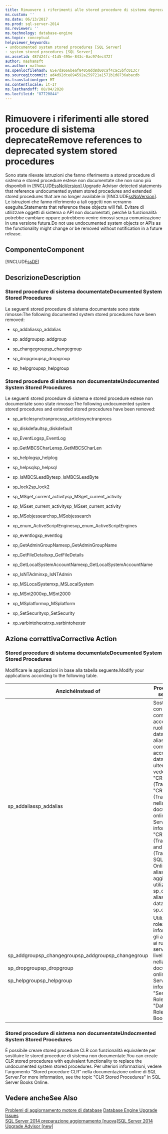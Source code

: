 ```yaml
---
title: Rimuovere i riferimenti alle stored procedure di sistema deprecate | Microsoft Docs
ms.custom: ''
ms.date: 06/13/2017
ms.prod: sql-server-2014
ms.reviewer: ''
ms.technology: database-engine
ms.topic: conceptual
helpviewer_keywords:
- undocumented system stored procedures [SQL Server]
- system stored procedures [SQL Server]
ms.assetid: 487d24fc-41d5-495e-843c-0ac974ec472f
author: mashamsft
ms.author: mathoma
ms.openlocfilehash: 65e7da666beaf84050dd8d60caf4cac5bfc013c7
ms.sourcegitcommit: ad4d92dce894592a259721a1571b1d8736abacdb
ms.translationtype: MT
ms.contentlocale: it-IT
ms.lasthandoff: 08/04/2020
ms.locfileid: "87720844"
---
```

# <a name="remove-references-to-deprecated-system-stored-procedures"></a><span data-ttu-id="f36c7-102">Rimuovere i riferimenti alle stored procedure di sistema deprecate</span><span class="sxs-lookup"><span data-stu-id="f36c7-102">Remove references to deprecated system stored procedures</span></span>
  <span data-ttu-id="f36c7-103">Sono state rilevate istruzioni che fanno riferimento a stored procedure di sistema e stored procedure estese non documentate che non sono più disponibili in [!INCLUDE[ssNoVersion](../../includes/ssnoversion-md.md)].</span><span class="sxs-lookup"><span data-stu-id="f36c7-103">Upgrade Advisor detected statements that reference undocumented system stored procedures and extended stored procedures that are no longer available in [!INCLUDE[ssNoVersion](../../includes/ssnoversion-md.md)].</span></span> <span data-ttu-id="f36c7-104">Le istruzioni che fanno riferimento a tali oggetti non verranno eseguite.</span><span class="sxs-lookup"><span data-stu-id="f36c7-104">Statements that reference these objects will fail.</span></span> <span data-ttu-id="f36c7-105">Evitare di utilizzare oggetti di sistema o API non documentati, perché la funzionalità potrebbe cambiare oppure potrebbero venire rimossi senza comunicazione in una versione futura.</span><span class="sxs-lookup"><span data-stu-id="f36c7-105">Do not use undocumented system objects or APIs as the functionality might change or be removed without notification in a future release.</span></span>  
  
## <a name="component"></a><span data-ttu-id="f36c7-106">Componente</span><span class="sxs-lookup"><span data-stu-id="f36c7-106">Component</span></span>  
 [!INCLUDE[ssDE](../../includes/ssde-md.md)]  
  
## <a name="description"></a><span data-ttu-id="f36c7-107">Descrizione</span><span class="sxs-lookup"><span data-stu-id="f36c7-107">Description</span></span>  
  
### <a name="documented-system-stored-procedures"></a><span data-ttu-id="f36c7-108">Stored procedure di sistema documentate</span><span class="sxs-lookup"><span data-stu-id="f36c7-108">Documented System Stored Procedures</span></span>  
 <span data-ttu-id="f36c7-109">Le seguenti stored procedure di sistema documentate sono state rimosse:</span><span class="sxs-lookup"><span data-stu-id="f36c7-109">The following documented system stored procedures have been removed:</span></span>  
  
-   <span data-ttu-id="f36c7-110">sp_addalias</span><span class="sxs-lookup"><span data-stu-id="f36c7-110">sp_addalias</span></span>  
  
-   <span data-ttu-id="f36c7-111">sp_addgroup</span><span class="sxs-lookup"><span data-stu-id="f36c7-111">sp_addgroup</span></span>  
  
-   <span data-ttu-id="f36c7-112">sp_changegroup</span><span class="sxs-lookup"><span data-stu-id="f36c7-112">sp_changegroup</span></span>  
  
-   <span data-ttu-id="f36c7-113">sp_dropgroup</span><span class="sxs-lookup"><span data-stu-id="f36c7-113">sp_dropgroup</span></span>  
  
-   <span data-ttu-id="f36c7-114">sp_helpgroup</span><span class="sxs-lookup"><span data-stu-id="f36c7-114">sp_helpgroup</span></span>  
  
### <a name="undocumented-system-stored-procedures"></a><span data-ttu-id="f36c7-115">Stored procedure di sistema non documentate</span><span class="sxs-lookup"><span data-stu-id="f36c7-115">Undocumented System Stored Procedures</span></span>  
 <span data-ttu-id="f36c7-116">Le seguenti stored procedure di sistema e stored procedure estese non documentate sono state rimosse:</span><span class="sxs-lookup"><span data-stu-id="f36c7-116">The following undocumented system stored procedures and extended stored procedures have been removed:</span></span>  
  
-   <span data-ttu-id="f36c7-117">sp_articlesynctranprocs</span><span class="sxs-lookup"><span data-stu-id="f36c7-117">sp_articlesynctranprocs</span></span>  
  
-   <span data-ttu-id="f36c7-118">sp_diskdefault</span><span class="sxs-lookup"><span data-stu-id="f36c7-118">sp_diskdefault</span></span>  
  
-   <span data-ttu-id="f36c7-119">sp_EventLog</span><span class="sxs-lookup"><span data-stu-id="f36c7-119">sp_EventLog</span></span>  
  
-   <span data-ttu-id="f36c7-120">sp_GetMBCSCharLen</span><span class="sxs-lookup"><span data-stu-id="f36c7-120">sp_GetMBCSCharLen</span></span>  
  
-   <span data-ttu-id="f36c7-121">sp_helplog</span><span class="sxs-lookup"><span data-stu-id="f36c7-121">sp_helplog</span></span>  
  
-   <span data-ttu-id="f36c7-122">sp_helpsql</span><span class="sxs-lookup"><span data-stu-id="f36c7-122">sp_helpsql</span></span>  
  
-   <span data-ttu-id="f36c7-123">sp_IsMBCSLeadByte</span><span class="sxs-lookup"><span data-stu-id="f36c7-123">sp_IsMBCSLeadByte</span></span>  
  
-   <span data-ttu-id="f36c7-124">sp_lock2</span><span class="sxs-lookup"><span data-stu-id="f36c7-124">sp_lock2</span></span>  
  
-   <span data-ttu-id="f36c7-125">sp_MSget_current_activity</span><span class="sxs-lookup"><span data-stu-id="f36c7-125">sp_MSget_current_activity</span></span>  
  
-   <span data-ttu-id="f36c7-126">sp_MSset_current_activity</span><span class="sxs-lookup"><span data-stu-id="f36c7-126">sp_MSset_current_activity</span></span>  
  
-   <span data-ttu-id="f36c7-127">sp_MSobjessearch</span><span class="sxs-lookup"><span data-stu-id="f36c7-127">sp_MSobjessearch</span></span>  
  
-   <span data-ttu-id="f36c7-128">xp_enum_ActiveScriptEngines</span><span class="sxs-lookup"><span data-stu-id="f36c7-128">xp_enum_ActiveScriptEngines</span></span>  
  
-   <span data-ttu-id="f36c7-129">xp_eventlog</span><span class="sxs-lookup"><span data-stu-id="f36c7-129">xp_eventlog</span></span>  
  
-   <span data-ttu-id="f36c7-130">xp_GetAdminGroupName</span><span class="sxs-lookup"><span data-stu-id="f36c7-130">xp_GetAdminGroupName</span></span>  
  
-   <span data-ttu-id="f36c7-131">xp_GetFileDetails</span><span class="sxs-lookup"><span data-stu-id="f36c7-131">xp_GetFileDetails</span></span>  
  
-   <span data-ttu-id="f36c7-132">xp_GetLocalSystemAccountName</span><span class="sxs-lookup"><span data-stu-id="f36c7-132">xp_GetLocalSystemAccountName</span></span>  
  
-   <span data-ttu-id="f36c7-133">xp_IsNTAdmin</span><span class="sxs-lookup"><span data-stu-id="f36c7-133">xp_IsNTAdmin</span></span>  
  
-   <span data-ttu-id="f36c7-134">xp_MSLocalSystem</span><span class="sxs-lookup"><span data-stu-id="f36c7-134">xp_MSLocalSystem</span></span>  
  
-   <span data-ttu-id="f36c7-135">xp_MSnt2000</span><span class="sxs-lookup"><span data-stu-id="f36c7-135">xp_MSnt2000</span></span>  
  
-   <span data-ttu-id="f36c7-136">xp_MSplatform</span><span class="sxs-lookup"><span data-stu-id="f36c7-136">xp_MSplatform</span></span>  
  
-   <span data-ttu-id="f36c7-137">xp_SetSecurity</span><span class="sxs-lookup"><span data-stu-id="f36c7-137">xp_SetSecurity</span></span>  
  
-   <span data-ttu-id="f36c7-138">xp_varbintohexstr</span><span class="sxs-lookup"><span data-stu-id="f36c7-138">xp_varbintohexstr</span></span>  
  
## <a name="corrective-action"></a><span data-ttu-id="f36c7-139">Azione correttiva</span><span class="sxs-lookup"><span data-stu-id="f36c7-139">Corrective Action</span></span>  
  
### <a name="documented-system-stored-procedures"></a><span data-ttu-id="f36c7-140">Stored procedure di sistema documentate</span><span class="sxs-lookup"><span data-stu-id="f36c7-140">Documented System Stored Procedures</span></span>  
 <span data-ttu-id="f36c7-141">Modificare le applicazioni in base alla tabella seguente.</span><span class="sxs-lookup"><span data-stu-id="f36c7-141">Modify your applications according to the following table.</span></span>  
  
|<span data-ttu-id="f36c7-142">Anziché</span><span class="sxs-lookup"><span data-stu-id="f36c7-142">Instead of</span></span>|<span data-ttu-id="f36c7-143">Procedere nel modo seguente</span><span class="sxs-lookup"><span data-stu-id="f36c7-143">Do this</span></span>|  
|----------------|-------------|  
|<span data-ttu-id="f36c7-144">sp_addalias</span><span class="sxs-lookup"><span data-stu-id="f36c7-144">sp_addalias</span></span>|<span data-ttu-id="f36c7-145">Sostituire gli alias con una combinazione di account utente e ruoli del database.</span><span class="sxs-lookup"><span data-stu-id="f36c7-145">Replace aliases with a combination of user accounts and database roles.</span></span> <span data-ttu-id="f36c7-146">Per ulteriori informazioni, vedere gli argomenti "CREATE USER (Transact-SQL)" e "CREATE ROLE (Transact-SQL)" nella documentazione online di SQL Server.</span><span class="sxs-lookup"><span data-stu-id="f36c7-146">For more information, see "CREATE USER (Transact-SQL)" and "CREATE ROLE (Transact-SQL)" in SQL Server Books Online.</span></span> <span data-ttu-id="f36c7-147">Rimuovere gli alias nei database aggiornati utilizzando sp_dropalias.</span><span class="sxs-lookup"><span data-stu-id="f36c7-147">Remove aliases in upgraded databases by using sp_dropalias.</span></span>|  
|<span data-ttu-id="f36c7-148">sp_addgroupsp_changegroup</span><span class="sxs-lookup"><span data-stu-id="f36c7-148">sp_addgroupsp_changegroup</span></span><br /><br /> <span data-ttu-id="f36c7-149">sp_dropgroup</span><span class="sxs-lookup"><span data-stu-id="f36c7-149">sp_dropgroup</span></span><br /><br /> <span data-ttu-id="f36c7-150">sp_helpgroup</span><span class="sxs-lookup"><span data-stu-id="f36c7-150">sp_helpgroup</span></span>|<span data-ttu-id="f36c7-151">Utilizzare i ruoli.</span><span class="sxs-lookup"><span data-stu-id="f36c7-151">Use roles.</span></span> <span data-ttu-id="f36c7-152">Per ulteriori informazioni, vedere gli argomenti relativi ai ruoli a livello di server e ai ruoli a livello di database nella documentazione online di SQL Server.</span><span class="sxs-lookup"><span data-stu-id="f36c7-152">For more information, see "Server-Level Roles" and "Database-Level Roles" in SQL Server Books Online.</span></span>|  
  
### <a name="undocmented-system-stored-procedures"></a><span data-ttu-id="f36c7-153">Stored procedure di sistema non documentate</span><span class="sxs-lookup"><span data-stu-id="f36c7-153">Undocmented System Stored Procedures</span></span>  
 <span data-ttu-id="f36c7-154">È possibile creare stored procedure CLR con funzionalità equivalente per sostituire le stored procedure di sistema non documentate.</span><span class="sxs-lookup"><span data-stu-id="f36c7-154">You can create CLR stored procedures with equivalent functionality to replace the undocumented system stored procedures.</span></span> <span data-ttu-id="f36c7-155">Per ulteriori informazioni, vedere l'argomento "Stored procedure CLR" nella documentazione online di SQL Server.</span><span class="sxs-lookup"><span data-stu-id="f36c7-155">For more information, see the topic "CLR Stored Procedures" in SQL Server Books Online.</span></span>  
  
## <a name="see-also"></a><span data-ttu-id="f36c7-156">Vedere anche</span><span class="sxs-lookup"><span data-stu-id="f36c7-156">See Also</span></span>  
 <span data-ttu-id="f36c7-157">[Problemi di aggiornamento motore di database](../../../2014/sql-server/install/database-engine-upgrade-issues.md) </span><span class="sxs-lookup"><span data-stu-id="f36c7-157">[Database Engine Upgrade Issues](../../../2014/sql-server/install/database-engine-upgrade-issues.md) </span></span>  
 [<span data-ttu-id="f36c7-158">SQL Server 2014 preparazione aggiornamento &#91;nuova&#93;</span><span class="sxs-lookup"><span data-stu-id="f36c7-158">SQL Server 2014 Upgrade Advisor &#91;new&#93;</span></span>](sql-server-2014-upgrade-advisor.md)  
  
  
